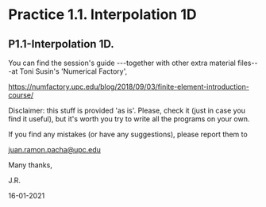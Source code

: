 # Practice 1.1. Interpolation 1D

## P1.1-Interpolation 1D. 

You can find the session's guide ---together with other extra material files---at Toni Susin's 'Numerical Factory', 

https://numfactory.upc.edu/blog/2018/09/03/finite-element-introduction-course/

Disclaimer: this stuff is provided 'as is'. Please, check it (just in case you find it useful), but it's worth you try to write all the programs on your own.

If you find any mistakes (or have any suggestions), please report them to 

juan.ramon.pacha@upc.edu 

Many thanks,

J.R.

16-01-2021
